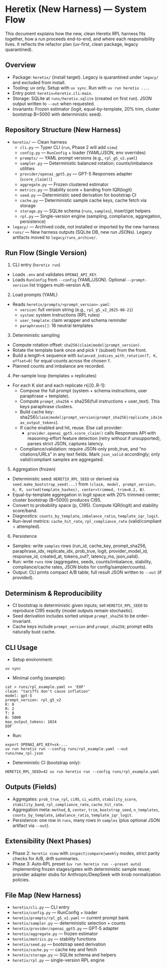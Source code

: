 # Heretix (New Harness) — System Flow

This document explains how the new, clean Heretix RPL harness fits together, how a run proceeds end-to-end, and where each responsibility lives. It reflects the refactor plan (uv-first, clean package, legacy quarantined).

## Overview
- Package: `heretix/` (install target). Legacy is quarantined under `legacy/` and excluded from install.
- Tooling: uv only. Setup with `uv sync`. Run with `uv run heretix ...`.
- Entry point: `heretix=heretix.cli:main`.
- Storage: SQLite at `runs/heretix.sqlite` (created on first run). JSON output written to `--out` when requested.
- Invariants: Frozen estimator (logit, equal-by-template, 20% trim, cluster bootstrap B=5000 with deterministic seed).

## Repository Structure (New Harness)
- `heretix/` — Clean harness
  - `cli.py` — Typer CLI (`run`, Phase 2 will add `view`)
  - `config.py` — `RunConfig` + loader (YAML/JSON, env overrides)
  - `prompts/` — YAML prompt versions (e.g., `rpl_g5_v2.yaml`)
  - `sampler.py` — Deterministic balanced rotation; counts/imbalance utilities
  - `provider/openai_gpt5.py` — GPT-5 Responses adapter (`score_claim()`)
  - `aggregate.py` — Frozen clustered estimator
  - `metrics.py` — Stability score + banding from IQR(logit)
  - `seed.py` — Deterministic seed derivation for bootstrap CI
  - `cache.py` — Deterministic sample cache keys, cache fetch via storage
  - `storage.py` — SQLite schema (`runs`, `samples`), insert/get helpers
  - `rpl.py` — Single-version engine (sampling, compliance, aggregation, persistence)
- `legacy/` — Archived code, not installed or imported by the new harness
- `runs/` — New harness outputs (SQLite DB, new run JSONs). Legacy artifacts moved to `legacy/runs_archive/`.

## Run Flow (Single Version)
1) CLI entry (`heretix run`)
- Loads `.env` and validates `OPENAI_API_KEY`.
- Loads `RunConfig` from `--config` (YAML/JSON). Optional `--prompt-version` list triggers multi-version A/B.

2) Load prompts (YAML)
- Reads `heretix/prompts/<prompt_version>.yaml`:
  - `version`: full version string (e.g., `rpl_g5_v2_2025-08-21`)
  - `system`: system instructions (RPL rules)
  - `user_template`: claim wrapper and schema reminder
  - `paraphrases[]`: 16 neutral templates

3) Deterministic sampling
- Compute rotation offset: `sha256(claim|model|prompt_version)`.
- Rotate the template bank once and pick `T` (subset) from the front.
- Build a length-`K` sequence with `balanced_indices_with_rotation(T, K, offset=0)` for equal counts across the chosen `T`.
- Planned counts and imbalance are recorded.

4) Per-sample loop (templates × replicates)
- For each K slot and each replicate r∈[0..R-1]:
  - Compose the full prompt (system + schema instructions, user paraphrase + template).
  - Compute `prompt_sha256` = sha256(full instructions + user_text). This keys paraphrase clusters.
  - Build cache key: sha256(`claim|model|prompt_version|prompt_sha256|replicate_idx|max_output_tokens`).
  - If cache enabled and hit, reuse. Else call provider:
    - `provider.openai_gpt5.score_claim()` calls Responses API with reasoning-effort feature detection (retry without if unsupported), parses strict JSON, captures latency.
  - Compliance/validation: require JSON-only prob_true, and “no citations/URLs” in any text fields. Mark `json_valid` accordingly; only valid/compliant samples are aggregated.

5) Aggregation (frozen)
- Deterministic seed: `HERETIX_RPL_SEED` or derived via `seed.make_bootstrap_seed(...)` from `(claim, model, prompt_version, K, R, sorted(template_hashes), center=trimmed, trim=0.2, B)`.
- Equal-by-template aggregation in logit space with 20% trimmed center; cluster bootstrap (B=5000) produces CI95.
- Convert to probability space (p, CI95). Compute IQR(logit) and stability score/band.
- Diagnostics: `counts_by_template`, `imbalance_ratio`, `template_iqr_logit`.
- Run-level metrics: `cache_hit_rate`, `rpl_compliance_rate` (valid/compliant ÷ attempted).

6) Persistence
- Samples: write `samples` rows (run_id, cache_key, prompt_sha256, paraphrase_idx, replicate_idx, prob_true, logit, provider_model_id, response_id, created_at, tokens_out?, latency_ms, json_valid).
- Run: write `runs` row (aggregates, seeds, counts/imbalance, stability, compliance/cache rates, JSON blobs for config/sampler/counts).
- Output: CLI prints compact A/B table; full result JSON written to `--out` (if provided).

## Determinism & Reproducibility
- CI bootstrap is deterministic given inputs; set `HERETIX_RPL_SEED` to reproduce CI95 exactly (model outputs remain stochastic).
- Seed derivation includes sorted unique `prompt_sha256` to be order-invariant.
- Cache keys include `prompt_version` and `prompt_sha256`; prompt edits naturally bust cache.

## CLI Usage
- Setup environment:
```
uv sync
```
- Minimal config (example):
```
cat > runs/rpl_example.yaml << 'EOF'
claim: "tariffs don't cause inflation"
model: gpt-5
prompt_version: rpl_g5_v2
K: 8
R: 2
T: 8
B: 5000
max_output_tokens: 1024
EOF
```
- Run:
```
export OPENAI_API_KEY=sk-...
uv run heretix run --config runs/rpl_example.yaml --out runs/new_rpl.json
```
- Deterministic CI (bootstrap only):
```
HERETIX_RPL_SEED=42 uv run heretix run --config runs/rpl_example.yaml
```

## Outputs (Fields)
- Aggregates: `prob_true_rpl`, `ci95`, `ci_width`, `stability_score`, `stability_band`, `rpl_compliance_rate`, `cache_hit_rate`.
- Aggregation meta: `method`, `B`, `center`, `trim`, `bootstrap_seed`, `n_templates`, `counts_by_template`, `imbalance_ratio`, `template_iqr_logit`.
- Persistence: one row in `runs`, many rows in `samples` (plus optional JSON artifact via `--out`).

## Extensibility (Next Phases)
- Phase 2: `heretix view` with `inspect|compare|weekly` modes, strict parity checks for A/B, drift summaries.
- Phase 3: Auto‑RPL preset (`uv run heretix run --preset auto`) implementing frozen stages/gates with deterministic sample reuse; provider adapter stubs for Anthropic/DeepSeek with knob normalization policies.

## File Map (New Harness)
- `heretix/cli.py` — CLI entry
- `heretix/config.py` — RunConfig + loader
- `heretix/prompts/rpl_g5_v2.yaml` — current prompt bank
- `heretix/sampler.py` — deterministic selection + counts
- `heretix/provider/openai_gpt5.py` — GPT‑5 adapter
- `heretix/aggregate.py` — frozen estimator
- `heretix/metrics.py` — stability functions
- `heretix/seed.py` — bootstrap seed derivation
- `heretix/cache.py` — cache key and fetch
- `heretix/storage.py` — SQLite schema and helpers
- `heretix/rpl.py` — single-version RPL engine
